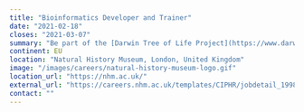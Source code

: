 ```yaml
---
title: "Bioinformatics Developer and Trainer"
date: "2021-02-18"
closes: "2021-03-07"
summary: "Be part of the [Darwin Tree of Life Project](https://www.darwintreeoflife.org/) to sequence all UK eukaryote species, and work with 100s of [Natural History Museum](https://nhm.ac.uk/) scientists"
continent: EU
location: "Natural History Museum, London, United Kingdom"
image: "/images/careers/natural-history-museum-logo.gif"
location_url: "https://nhm.ac.uk/"
external_url: "https://careers.nhm.ac.uk/templates/CIPHR/jobdetail_1998.aspx"
contact: ""
---
```

